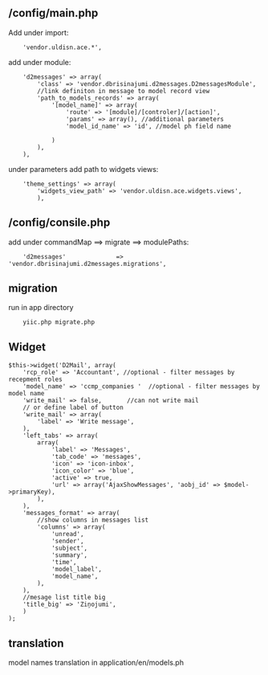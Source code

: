 /config/main.php
----------------

Add under import:

        'vendor.uldisn.ace.*', 

add under module: 

        'd2messages' => array( 
            'class' => 'vendor.dbrisinajumi.d2messages.D2messagesModule',
            //link definiton in message to model record view
            'path_to_models_records' => array(
                '[model_name]' => array(
                    'route' => '[module]/[controler]/[action]',
                    'params' => array(), //additional parameters
                    'model_id_name' => 'id', //model ph field name
                    
                )
            ),
        ),
        

under parameters add path to widgets views: 
    
        'theme_settings' => array(
            'widgets_view_path' => 'vendor.uldisn.ace.widgets.views',
            ),    

/config/consile.php
----------------

add under commandMap ==> migrate ==> modulePaths: 

        'd2messages'              => 'vendor.dbrisinajumi.d2messages.migrations',  
        
migration
---------
run in app directory 

        yiic.php migrate.php
            
        
        
Widget
------

    $this->widget('D2Mail', array(
        'rcp_role' => 'Accountant', //optional - filter messages by recepment roles 
        'model_name' => 'ccmp_companies '  //optional - filter messages by model name
        'write_mail' => false,       //can not write mail
        // or define label of button
        'write_mail' => array(
            'label' => 'Write message',
        ),        
        'left_tabs' => array(
            array(
                'label' => 'Messages',
                'tab_code' => 'messages',
                'icon' => 'icon-inbox',
                'icon_color' => 'blue',
                'active' => true,
                'url' => array('AjaxShowMessages', 'aobj_id' => $model->primaryKey),
            ),
        ),
        'messages_format' => array(
            //show columns in messages list
            'columns' => array(
                'unread',
                'sender',
                'subject',
                'summary',
                'time',
                'model_label',
                'model_name',
            ),
        ),
        //mesage list title big
        'title_big' => 'Ziņojumi',
        )
    );
    
translation
-----------
    
model names translation in application/en/models.ph 
    

